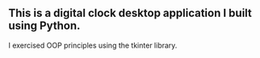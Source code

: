 ## This is a digital clock desktop application I built using Python. 
I exercised OOP principles using the tkinter library.
